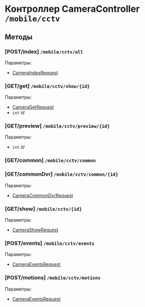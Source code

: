 # Контроллер CameraController `/mobile/cctv`

## Методы

### [POST/index]  `/mobile/cctv/all`

Параметры: 

- [CameraIndexRequest](../OBJECT.md#CameraIndexRequest) 

### [GET/get]  `/mobile/cctv/show/{id}`

Параметры: 

- [CameraGetRequest](../OBJECT.md#CameraGetRequest) 
- `int` *id*

### [GET/preview]  `/mobile/cctv/preview/{id}`

Параметры: 

- `int` *id*

### [GET/common]  `/mobile/cctv/common`

### [GET/commonDvr]  `/mobile/cctv/common/{id}`

Параметры: 

- [CameraCommonDvrRequest](../OBJECT.md#CameraCommonDvrRequest) 

### [GET/show]  `/mobile/cctv/{id}`

Параметры: 

- [CameraShowRequest](../OBJECT.md#CameraShowRequest) 

### [POST/events]  `/mobile/cctv/events`

Параметры: 

- [CameraEventsRequest](../OBJECT.md#CameraEventsRequest) 

### [POST/motions]  `/mobile/cctv/motions`

Параметры: 

- [CameraEventsRequest](../OBJECT.md#CameraEventsRequest) 

